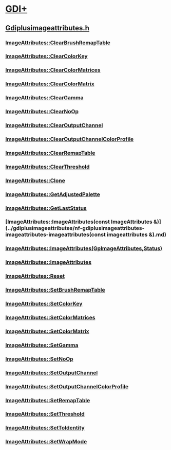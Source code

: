 # [GDI+](../_gdiplus/index.md)
## [Gdiplusimageattributes.h](index.md)
### [ImageAttributes::ClearBrushRemapTable](../gdiplusimageattributes/nf-gdiplusimageattributes-imageattributes-clearbrushremaptable.md)
### [ImageAttributes::ClearColorKey](../gdiplusimageattributes/nf-gdiplusimageattributes-imageattributes-clearcolorkey.md)
### [ImageAttributes::ClearColorMatrices](../gdiplusimageattributes/nf-gdiplusimageattributes-imageattributes-clearcolormatrices.md)
### [ImageAttributes::ClearColorMatrix](../gdiplusimageattributes/nf-gdiplusimageattributes-imageattributes-clearcolormatrix.md)
### [ImageAttributes::ClearGamma](../gdiplusimageattributes/nf-gdiplusimageattributes-imageattributes-cleargamma.md)
### [ImageAttributes::ClearNoOp](../gdiplusimageattributes/nf-gdiplusimageattributes-imageattributes-clearnoop.md)
### [ImageAttributes::ClearOutputChannel](../gdiplusimageattributes/nf-gdiplusimageattributes-imageattributes-clearoutputchannel.md)
### [ImageAttributes::ClearOutputChannelColorProfile](../gdiplusimageattributes/nf-gdiplusimageattributes-imageattributes-clearoutputchannelcolorprofile.md)
### [ImageAttributes::ClearRemapTable](../gdiplusimageattributes/nf-gdiplusimageattributes-imageattributes-clearremaptable.md)
### [ImageAttributes::ClearThreshold](../gdiplusimageattributes/nf-gdiplusimageattributes-imageattributes-clearthreshold.md)
### [ImageAttributes::Clone](../gdiplusimageattributes/nf-gdiplusimageattributes-imageattributes-clone.md)
### [ImageAttributes::GetAdjustedPalette](../gdiplusimageattributes/nf-gdiplusimageattributes-imageattributes-getadjustedpalette.md)
### [ImageAttributes::GetLastStatus](../gdiplusimageattributes/nf-gdiplusimageattributes-imageattributes-getlaststatus.md)
### [ImageAttributes::ImageAttributes(const ImageAttributes &)](../gdiplusimageattributes/nf-gdiplusimageattributes-imageattributes-imageattributes(const imageattributes &).md)
### [ImageAttributes::ImageAttributes(GpImageAttributes,Status)](../gdiplusimageattributes/nf-gdiplusimageattributes-imageattributes-imageattributes(gpimageattributes,status).md)
### [ImageAttributes::ImageAttributes](../gdiplusimageattributes/nf-gdiplusimageattributes-imageattributes-imageattributes.md)
### [ImageAttributes::Reset](../gdiplusimageattributes/nf-gdiplusimageattributes-imageattributes-reset.md)
### [ImageAttributes::SetBrushRemapTable](../gdiplusimageattributes/nf-gdiplusimageattributes-imageattributes-setbrushremaptable.md)
### [ImageAttributes::SetColorKey](../gdiplusimageattributes/nf-gdiplusimageattributes-imageattributes-setcolorkey.md)
### [ImageAttributes::SetColorMatrices](../gdiplusimageattributes/nf-gdiplusimageattributes-imageattributes-setcolormatrices.md)
### [ImageAttributes::SetColorMatrix](../gdiplusimageattributes/nf-gdiplusimageattributes-imageattributes-setcolormatrix.md)
### [ImageAttributes::SetGamma](../gdiplusimageattributes/nf-gdiplusimageattributes-imageattributes-setgamma.md)
### [ImageAttributes::SetNoOp](../gdiplusimageattributes/nf-gdiplusimageattributes-imageattributes-setnoop.md)
### [ImageAttributes::SetOutputChannel](../gdiplusimageattributes/nf-gdiplusimageattributes-imageattributes-setoutputchannel.md)
### [ImageAttributes::SetOutputChannelColorProfile](../gdiplusimageattributes/nf-gdiplusimageattributes-imageattributes-setoutputchannelcolorprofile.md)
### [ImageAttributes::SetRemapTable](../gdiplusimageattributes/nf-gdiplusimageattributes-imageattributes-setremaptable.md)
### [ImageAttributes::SetThreshold](../gdiplusimageattributes/nf-gdiplusimageattributes-imageattributes-setthreshold.md)
### [ImageAttributes::SetToIdentity](../gdiplusimageattributes/nf-gdiplusimageattributes-imageattributes-settoidentity.md)
### [ImageAttributes::SetWrapMode](../gdiplusimageattributes/nf-gdiplusimageattributes-imageattributes-setwrapmode.md)
